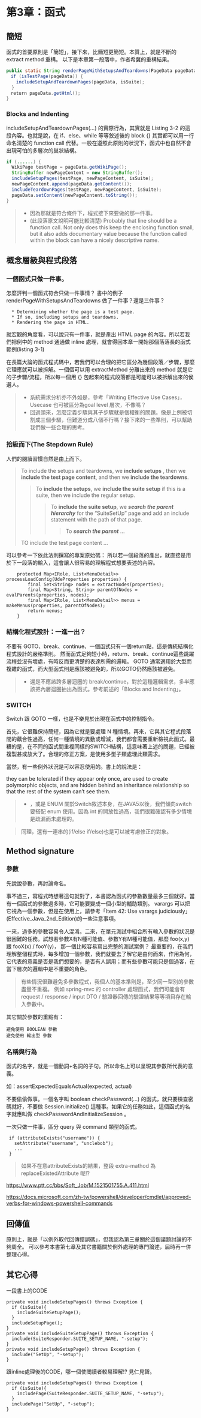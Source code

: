 
# 第3章：函式


## 簡短

函式的首要原則是「簡短」，接下來，比簡短更簡短。本質上，就是不斷的 extract method 重構。
以下是本章第一段落中，作者希冀的重構結果。

``` java
public static String renderPageWithSetupsAndTeardowns(PageData pageData, boolean isSuite) throws Exception {
　if (isTestPage(pageData)) {
　  includeSetupAndTeardownPages(pageData, isSuite);
  }
　return pageData.getHtml();
}
```
### Blocks and Indenting

includeSetupAndTeardownPages(...) 的實際行為，其實就是 Listing 3-2 的這段內容。也就是說，在 if、else、while 等等敘述後的 block {} 其實都可以用一行命名清楚的 function call 代替。一般在遵照此原則的狀況下，函式中也自然不會出現可怕的多層次的巢狀結構。

``` java 
if (......) {
  WikiPage testPage = pageData.getWikiPage();
  StringBuffer newPageContent = new StringBuffer();
  includeSetupPages(testPage, newPageContent, isSuite);
  newPageContent.append(pageData.getContent());
  includeTeardownPages(testPage, newPageContent, isSuite);
  pageData.setContent(newPageContent.toString());
}
```

> * 因為那就是符合條件下，程式接下來要做的那一件事。
> * (此段落原文說明可能比較清楚) Probably that line should be a function call. Not only does this keep the enclosing function small, but it also adds documentary value because the function called within the block can have a nicely descriptive name.





## 概念層級與程式段落

### 一個函式只做一件事。

怎麼評判一個函式符合只做一件事情？
書中的例子 renderPageWithSetupsAndTeardowns 做了一件事？還是三件事？

```
  * Determining whether the page is a test page.
  * If so, including setups and teardowns.
  * Rendering the page in HTML.
```

就宏觀的角度看，可以說只有一件事，就是產出 HTML page 的內容。所以若我們把例中的 method 通通做 inline 處理，就會得回本章一開始那個落落長的函式範例(listing 3-1)

在長篇大論的函式程式碼中，若我們可以合理的把它區分為幾個段落／步驟，那麼它理應就可以被拆解。一個個可以用 extractMethod 分離出來的 method 就是它的子步驟/流程，所以每一個用 {} 包起來的程式段落都是可能可以被拆解出來的侯選人。

> * 系統需求分析亦不外如是，參考「Writing Effective Use Cases」，Usecase 也可被區分為goal level 層次，不像嗎？
> * 回過頭來，怎麼定義步驟與其子步驟就是個權衡的問題。像是上例被切割成三個步驟，但難道分成八個不行嗎？接下來的一些準則，可以幫助我們做一些合理的思考。

### 拾級而下(The Stepdown Rule)

人們的閱讀習慣自然是由上而下。

> To include the setups and teardowns, we  **include setups** , then we **include the test page content**, and then we **include the teardowns**.
> > To **include the setups**, we **include the suite setup** if this is a suite, then we include the
regular setup.
> > > To **include the suite setup**, we _**search the parent hierarchy**_ for the “SuiteSetUp” page
and add an include statement with the path of that page.
> > > > To **_search the parent_** ...
> 
> TO include the test page content ...


可以參考一下依此法則撰寫的專案原始碼：
所以若一個段落的產出，就直接是用於下一段落的輸入，這會讓人很容易的理解程式想要表述的內容。


```
    protected Map<IRole, List<MenuDetail>> processLoadConfig(UdeProperties properties) {
        final Set<String> nodes = extractNodes(properties);
        final Map<String, String> parentOfNodes = evalParents(properties, nodes);
        final Map<IRole, List<MenuDetail>> menus = makeMenus(properties, parentOfNodes);
        return menus;
    }
```    

### 結構化程式設計：一進一出？

不要有 GOTO、break、continue、一個函式只有一個return點，這是傳統結構化程式設計的嚴格準則。
然而函式足夠短小時，return、break、continue這些跳躍流程並沒有壞處，有時反而更清楚的表達所需的邏輯。
GOTO 通常適用於大型而複雜的函式，而大型函式則是應該被避免的，所以GOTO仍然應該被避免。

> * 還是不應該跨多層迴圈的 break/continue，對於這種邏輯需求，多半應該把內層迴圈抽出為函式。參考前述的「Blocks and Indenting」。

### SWITCH

Switch 跟 GOTO 一樣，也是不樂見於出現在函式中的控制指令。

首先，它很難保持簡短，因為它就是要處理 N 種情境。再來，它與其它程式段落間的藕合性過高，任何一種情境的異動或增減，我們都會需要重新檢視此函式。最糟的是，在不同的函式間重複同樣的SWITCH結構，這意味著上述的問題，已經被複製甚或放大了。合理的修正方案，是使用多型子類處理此類需求。


當然，有一些例外狀況是可以容忍使用的。書上的說法是：

they can be tolerated if they appear only once, are used to create polymorphic objects, and are hidden behind an inheritance relationship so that the rest of the system can’t see them.




> * ，或是 ENUM  關於Switch敘述本身，在JAVA5以後，我們傾向switch 要搭配 enum 使用。因為 int 的開放性過高，我們很難確認有多少情境是疏漏而未處理的。




> 同理，還有一連串的(if/else if/else)也是可以被考慮修正的對象。


## Method signature

###  參數

先說說參數，再討論命名。

事不過三，寫程式時想著這句就對了，本書認為函式的參數數量最多三個就好。當有一個函式的參數過多時，它可能要變成一個小型的輔助類別。 varargs 可以把它視為一個參數，但是在使用上，請參考「Item 42: Use varargs judiciously」(Effective_Java_2nd_Edition)的一些注意事項。

一來，過多的參數容易令人混淆。二來，在單元測試中組合所有輸入參數的狀況是很困難的任務。試想若參數X有N種可能值、參數Y有M種可能值，那麼 foo(x,y) 跟 fooX(x) / fooY(y)， 那一個比較容易寫出完整的測試案例？
最重要的，在我們理解整個程式時，每多增加一個參數，我們就要去了解它是由何而來，作用為何，它代表的意義是否是我們想要的，是否有人誤用；而有些參數可能只是個過客，在當下層次的邏輯中是不重要的角色。

> 有些情況很難避免多參數程式，我個人的基本準則是，至少同一型別的參數盡量不重複。
> 例如 spring-mvc 的 controller 處理函式，我們可能會有 request / response / input DTO / 驗證器回傳的驗證結果等等項目存在輸入參數中。

其它關於參數的重點有：

    避免使用 BOOLEAN 參數
    避免使用 輸出型 參數


### 名稱與行為

函式的名字，就是一個動詞+名詞的子句。所以命名上可以呈現其參數所代表的意義。

如：assertExpectedEqualsActual(expected, actual)

不要偷偷做事。一個名字叫 boolean checkPassword(...) 的函式，就只要檢查密碼就好，不要做 Session.initialize() 這種事。如果它的任務如此，這個函式的名字就應叫做 checkPasswordAndInitializeSession 。

一次只做一件事，區分 query 與 command 類型的函式。

```
 if (attributeExists("username")) {
   setAttribute("username", "unclebob");
   ...
 }
```

> 如果不在意attributeExists的結果，整段 extra-mathod 為 replaceExistedAttribute 呢!?

https://www.ptt.cc/bbs/Soft_Job/M.1521501755.A.411.html

https://docs.microsoft.com/zh-tw/powershell/developer/cmdlet/approved-verbs-for-windows-powershell-commands

## 回傳值

原則上，就是「以例外取代回傳錯誤碼」，但我認為第三章關於這個議題討論的不夠周全。
可以參考本書第七章及其它書籍關於例外處理的專門論述，屆時再一併整理心得。

## 其它心得

一段書上的CODE

```
private void includeSetupPages() throws Exception {
  if (isSuite){
    includeSuiteSetupPage();
  }
  includeSetupPage();
}
private void includeSuiteSetupPage() throws Exception {
  include(SuiteResponder.SUITE_SETUP_NAME, "-setup");
}
private void includeSetupPage() throws Exception {
  include("SetUp", "-setup");
}
```

跟inline處理後的CODE，哪一個使閲讀者較易理解!? 見仁見智。

```
private void includeSetupPages() throws Exception {
  if (isSuite){
    includePage(SuiteResponder.SUITE_SETUP_NAME, "-setup");
  }
  includePage("SetUp", "-setup");
}
```

